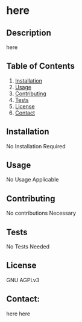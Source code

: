 
# here

## Description

here

## Table of Contents

1. [Installation](#installation)
2. [Usage](#usage)
3. [Contributing](#contributing)
4. [Tests](#tests)
5. [License](#license)
6. [Contact](#Contact)

## Installation

No Installation Required

## Usage

No Usage Applicable

## Contributing

No contributions Necessary

## Tests

No Tests Needed

## License

GNU AGPLv3

## Contact:

here
here
